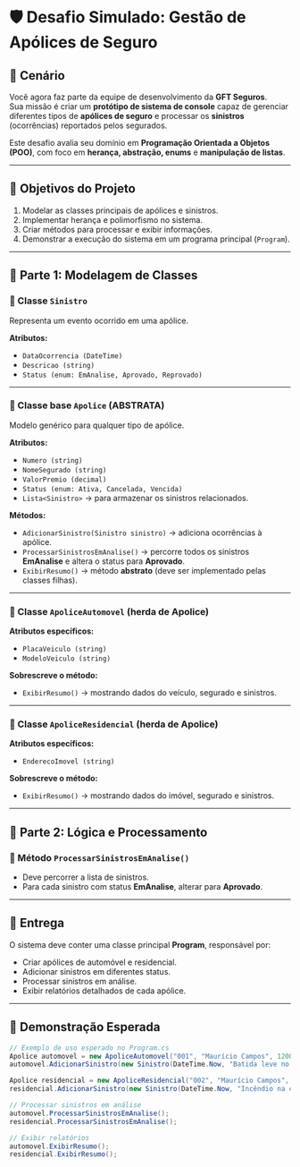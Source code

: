# 🛡️ Desafio Simulado: Gestão de Apólices de Seguro  

## 📌 Cenário  

Você agora faz parte da equipe de desenvolvimento da **GFT Seguros**.  
Sua missão é criar um **protótipo de sistema de console** capaz de gerenciar diferentes tipos de **apólices de seguro** e processar os **sinistros** (ocorrências) reportados pelos segurados.  

Este desafio avalia seu domínio em **Programação Orientada a Objetos (POO)**, com foco em **herança, abstração, enums** e **manipulação de listas**.  

---

## 🎯 Objetivos do Projeto  

1. Modelar as classes principais de apólices e sinistros.  
2. Implementar herança e polimorfismo no sistema.  
3. Criar métodos para processar e exibir informações.  
4. Demonstrar a execução do sistema em um programa principal (`Program`).  

---

## 🧩 Parte 1: Modelagem de Classes  

### 🔹 Classe `Sinistro`  
Representa um evento ocorrido em uma apólice.  

**Atributos:**  
- `DataOcorrencia (DateTime)`  
- `Descricao (string)`  
- `Status (enum: EmAnalise, Aprovado, Reprovado)`  

---

### 🔹 Classe base `Apolice` (ABSTRATA)  
Modelo genérico para qualquer tipo de apólice.  

**Atributos:**  
- `Numero (string)`  
- `NomeSegurado (string)`  
- `ValorPremio (decimal)`  
- `Status (enum: Ativa, Cancelada, Vencida)`  
- `Lista<Sinistro>` → para armazenar os sinistros relacionados.  

**Métodos:**  
- `AdicionarSinistro(Sinistro sinistro)` → adiciona ocorrências à apólice.  
- `ProcessarSinistrosEmAnalise()` → percorre todos os sinistros **EmAnalise** e altera o status para **Aprovado**.  
- `ExibirResumo()` → método **abstrato** (deve ser implementado pelas classes filhas).  

---

### 🔹 Classe `ApoliceAutomovel` (herda de Apolice)  
**Atributos específicos:**  
- `PlacaVeiculo (string)`  
- `ModeloVeiculo (string)`  

**Sobrescreve o método:**  
- `ExibirResumo()` → mostrando dados do veículo, segurado e sinistros.  

---

### 🔹 Classe `ApoliceResidencial` (herda de Apolice)  
**Atributos específicos:**  
- `EnderecoImovel (string)`  

**Sobrescreve o método:**  
- `ExibirResumo()` → mostrando dados do imóvel, segurado e sinistros.  

---

## 🔄 Parte 2: Lógica e Processamento  

### 🔹 Método `ProcessarSinistrosEmAnalise()`  
- Deve percorrer a lista de sinistros.  
- Para cada sinistro com status **EmAnalise**, alterar para **Aprovado**.  

---

## 🏁 Entrega  

O sistema deve conter uma classe principal **Program**, responsável por:  
- Criar apólices de automóvel e residencial.  
- Adicionar sinistros em diferentes status.  
- Processar sinistros em análise.  
- Exibir relatórios detalhados de cada apólice.  

---

## 🚀 Demonstração Esperada  

```csharp
// Exemplo de uso esperado no Program.cs
Apolice automovel = new ApoliceAutomovel("001", "Maurício Campos", 1200m, "ABC-1234", "Toyota Corolla");
automovel.AdicionarSinistro(new Sinistro(DateTime.Now, "Batida leve no para-choque", StatusSinistro.EmAnalise));

Apolice residencial = new ApoliceResidencial("002", "Maurício Campos", 800m, "Rua das Flores, 123");
residencial.AdicionarSinistro(new Sinistro(DateTime.Now, "Incêndio na cozinha", StatusSinistro.EmAnalise));

// Processar sinistros em análise
automovel.ProcessarSinistrosEmAnalise();
residencial.ProcessarSinistrosEmAnalise();

// Exibir relatórios
automovel.ExibirResumo();
residencial.ExibirResumo();
